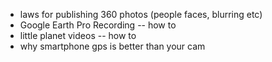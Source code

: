 * laws for publishing 360 photos (people faces, blurring etc)
* Google Earth Pro Recording -- how to
* little planet videos -- how to
* why smartphone gps is better than your cam